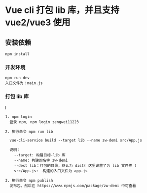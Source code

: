 # Vue cli 打包 lib 库，并且支持 vue2/vue3 使用

## 安装依赖

```
npm install
```

### 开发环境

```
npm run dev
入口文件为：main.js
```

### 打包 lib 库

l

```
1. npm login
  登录 npm, npm login zengwei11223

2. 执行命令 npm run lib

  vue-cli-service build --target lib --name zw-demi src/App.js

  说明：
    --target: 构建目标-lib 库
    --name: 构建的名字 zw-demi
    --dest lib：打包的目录，默认为 dist( 这里设置了为 lib 文件夹 )
    src/App.js:  构建的入口文件为 app.js

3. 执行命令 npm publish
  发布包。然后在 https://www.npmjs.com/package/zw-demi 中可查看
```
